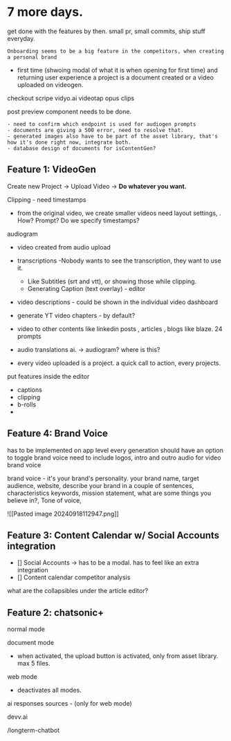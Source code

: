 
# 7 more days.

get done with the features by then.
small pr, small commits, ship stuff everyday.

	Onboarding seems to be a big feature in the competitors, when creating a personal brand

- first time (shwoing modal of what it is when opening for first time) and returning user experience
a project is a document created or a video uploaded on videogen.

checkout scripe
vidyo.ai
videotap
opus clips

post preview component needs to be done.

	- need to confirm which endpoint is used for audiogen prompts
	- documents are giving a 500 error, need to resolve that.
	- generated images also have to be part of the asset library, that's how it's done right now, integrate both.
	- database design of documents for isContentGen?

## Feature 1: VideoGen

Create new Project -> Upload Video -> **Do whatever you want.**

Clipping - need timestamps
 - from the original video, we create smaller videos need layout settings, . How? Prompt? Do we specify timestamps?
 
audiogram
- video created from audio upload

- transcriptions -Nobody wants to see the transcription, they want to use it. 
	- Like Subtitles (srt and vtt), or showing those while clipping. 
	- Generating Caption (text overlay) - editor
- video descriptions - could be shown in the individual video dashboard
- generate YT video chapters - by default?

- video to other contents like linkedin posts , articles , blogs like blaze. 24 prompts

- audio translations ai. -> audiogram? where is this?

- every video uploaded is a project. a quick call to action, every projects. 


put features inside the editor
- captions
- clipping
- b-rolls
- 

## Feature 4: Brand Voice

has to be implemented on app level
every generation should have an option to toggle brand voice
need to include logos, intro and outro audio for video brand voice

brand voice - it's your brand's personality.
your brand name, target audience, website, describe your brand in a couple of sentences, characteristics keywords,  mission statement, what are some things you believe in?, Tone of voice,

![[Pasted image 20240918112947.png]]


## Feature 3: Content Calendar w/ Social Accounts integration

 - [] Social Accounts -> has to be a modal. has to feel like an extra integration
 - [] Content calendar competitor analysis

what are the collapsibles under the article editor?

## Feature 2: chatsonic+

normal mode

document mode
- when activated, the upload button is activated, only from asset library. max 5 files. 

web mode
- deactivates all modes. 

ai responses
sources - (only for web mode)


devv.ai


/longterm-chatbot
